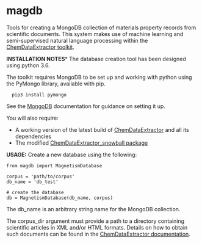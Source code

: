 # magdb
Tools for creating a MongoDB collection of materials property records from scientific documents. This system makes use
of machine learning and semi-supervised natural language processing within the [ChemDataExtractor toolkit](http://chemdataextractor.org).

**INSTALLATION NOTES***
The database creation tool has been designed using python 3.6.

The toolkit requires MongoDB to be set up and working with python using the PyMongo library, available with pip.
```
  pip3 install pymongo

```
See the [MongoDB](https://docs.mongodb.com) documentation for guidance on setting it up.

You will also require:
- A working version of the latest build of [ChemDataExtractor](http://chemdataextractor.org/download) and all its dependencies
- The modified [ChemDataExtractor_snowball package](https://github.com/cjcourt/chemdataextractor-snowball)


**USAGE:**
Create a new database using the following:

```
from magdb import MagnetismDatabase

corpus = 'path/to/corpus'
db_name = 'db_test'

# create the database
db = MagnetismDatabase(db_name, corpus)

```
The db_name is an arbitrary string name for the MongoDB collection.

The corpus_dir argument must provide a path to a directory containing scientific articles in XML and/or HTML formats.
Details on how to obtain such documents can be found in the [ChemDataExtractor documentation](http://chemdataextractor.org/docs/intro).
 



